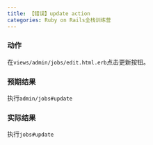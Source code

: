 ```yaml
---
title: 【错误】update action
categories: Ruby on Rails全栈训练营
---
```


### 动作

在`views/admin/jobs/edit.html.erb`点击更新按钮。

### 预期结果

执行`admin/jobs#update`

### 实际结果

执行`jobs#update`
